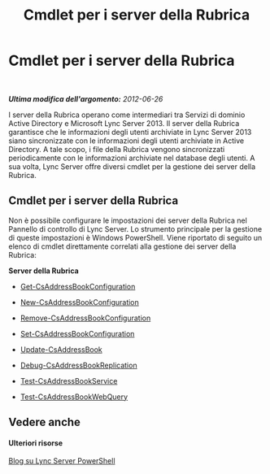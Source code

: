 ﻿---
title: Cmdlet per i server della Rubrica
TOCTitle: Cmdlet per i server della Rubrica
ms:assetid: 33da45da-3c57-4d04-9679-f0e5a0cfd37e
ms:mtpsurl: https://technet.microsoft.com/it-it/library/Gg415643(v=OCS.15)
ms:contentKeyID: 49300123
ms.date: 08/24/2015
mtps_version: v=OCS.15
ms.translationtype: HT
---

# Cmdlet per i server della Rubrica

 

_**Ultima modifica dell'argomento:** 2012-06-26_

I server della Rubrica operano come intermediari tra Servizi di dominio Active Directory e Microsoft Lync Server 2013. Il server della Rubrica garantisce che le informazioni degli utenti archiviate in Lync Server 2013 siano sincronizzate con le informazioni degli utenti archiviate in Active Directory. A tale scopo, i file della Rubrica vengono sincronizzati periodicamente con le informazioni archiviate nel database degli utenti. A sua volta, Lync Server offre diversi cmdlet per la gestione dei server della Rubrica.

## Cmdlet per i server della Rubrica

Non è possibile configurare le impostazioni dei server della Rubrica nel Pannello di controllo di Lync Server. Lo strumento principale per la gestione di queste impostazioni è Windows PowerShell. Viene riportato di seguito un elenco di cmdlet direttamente correlati alla gestione dei server della Rubrica:

**Server della Rubrica**

  -   
    [Get-CsAddressBookConfiguration](get-csaddressbookconfiguration.md)

  -   
    [New-CsAddressBookConfiguration](new-csaddressbookconfiguration.md)

  -   
    [Remove-CsAddressBookConfiguration](remove-csaddressbookconfiguration.md)

  -   
    [Set-CsAddressBookConfiguration](set-csaddressbookconfiguration.md)

<!-- end list -->

  -   
    [Update-CsAddressBook](update-csaddressbook.md)

  -   
    [Debug-CsAddressBookReplication](debug-csaddressbookreplication.md)

<!-- end list -->

  -   
    [Test-CsAddressBookService](test-csaddressbookservice.md)

  -   
    [Test-CsAddressBookWebQuery](test-csaddressbookwebquery.md)

## Vedere anche

#### Ulteriori risorse

[Blog su Lync Server PowerShell](http://go.microsoft.com/fwlink/?linkid=203150%26clcid=0x410)

